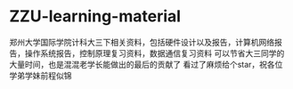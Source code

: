 # ZZU-learning-material
郑州大学国际学院计科大三下相关资料，包括硬件设计以及报告，计算机网络报告，操作系统报告，控制原理复习资料，数据通信复习资料
可以节省大三同学的大量时间，也是混混老学长能做出的最后的贡献了
看过了麻烦给个star，祝各位学弟学妹前程似锦

